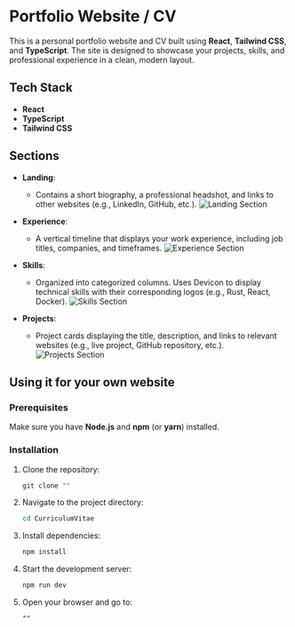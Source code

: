 # Portfolio Website / CV

This is a personal portfolio website and CV built using **React**, **Tailwind CSS**, and **TypeScript**. The site is designed to showcase your projects, skills, and professional experience in a clean, modern layout.

## Tech Stack

- **React**
- **TypeScript**
- **Tailwind CSS**

## Sections

- **Landing**: 
  - Contains a short biography, a professional headshot, and links to other websites (e.g., LinkedIn, GitHub, etc.).
  ![Landing Section](NOTdocs/landing_desktop.png)
  
- **Experience**: 
  - A vertical timeline that displays your work experience, including job titles, companies, and timeframes.
  ![Experience Section](NOTdocs/experience_desktop.png)

- **Skills**: 
  - Organized into categorized columns. Uses Devicon to display technical skills with their corresponding logos (e.g., Rust, React, Docker).
  ![Skills Section](NOTdocs/skills_desktop.png)

- **Projects**: 
  - Project cards displaying the title, description, and links to relevant websites (e.g., live project, GitHub repository, etc.).
  ![Projects Section](NOTdocs/projects_desktop.png)



## Using it for your own website

### Prerequisites

Make sure you have **Node.js** and **npm** (or **yarn**) installed.

### Installation

1. Clone the repository:
    ```bash
    git clone ""
    ```

2. Navigate to the project directory:
    ```bash
    cd CurriculumVitae
    ```

3. Install dependencies:
    ```bash
    npm install
    ```

4. Start the development server:
    ```bash
    npm run dev
    ```

5. Open your browser and go to:
    ```
    ""
    ```
